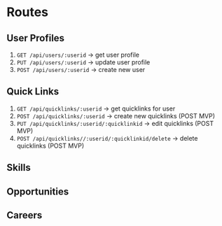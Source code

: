 # Routes

## User Profiles

1. `GET /api/users/:userid` -> get user profile
2. `PUT /api/users/:userid` -> update user profile
3. `POST /api/users/:userid` -> create new user

## Quick Links

1. `GET /api/quicklinks/:userid` -> get quicklinks for user
2. `POST /api/quicklinks/:userid` -> create new quicklinks (POST MVP)
3. `PUT /api/quicklinks/:userid/:quicklinkid` -> edit quicklinks (POST MVP)
4. `POST /api/quicklinks//:userid/:quicklinkid/delete` -> delete quicklinks (POST MVP)

## Skills

## Opportunities

## Careers
